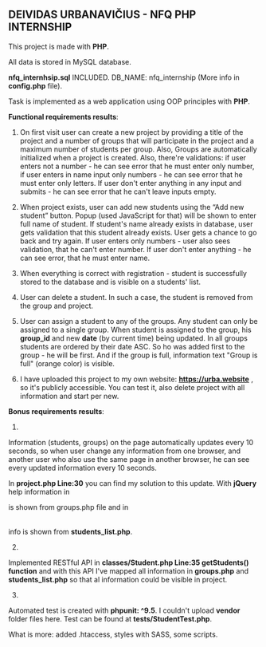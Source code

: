 DEIVIDAS URBANAVIČIUS - NFQ PHP INTERNSHIP
--
This project is made with **PHP**.

All data is stored in MySQL database.

**nfq_internhsip.sql** INCLUDED. DB_NAME: nfq_internship (More info in **config.php** file).

Task is implemented as a web application using OOP principles with **PHP**.

**Functional requirements results**:

1. On first visit user can create a new project by providing a title of the project and
a number of groups that will participate in the project and a maximum number of
students per group. Also, Groups are automatically initialized when a project is created. Also, there're validations: if user enters not a number - he can see error that he must enter only number, if user enters in name input only numbers - he can see error that he must enter only letters. If user don't enter anything in any input and submits - he can see error that he can't leave inputs empty.

2. When project exists, user can add new students using the “Add new student” button. Popup (used JavaScript for that) will be shown to enter full name of student. If student's name already exists in database, user gets validation that this student already exists. User gets a chance to go back and try again. If user enters only numbers - user also sees validation, that he can't enter number. If user don't enter anything - he can see error, that he must enter name.

3. When everything is correct with registration - student is successfully stored to the database and is visible on a students' list.

4. User can delete a student. In such a case, the student is removed from the group and project.

5. User can assign a student to any of the groups. Any student can only be assigned to a single group. When student is assigned to the group, his **group_id** and new **date** (by current time) being updated. In all groups students are ordered by their date ASC. So ho was added first to the group - he will be first. And if the group is full, information text "Group is full" (orange color) is visible.

6. I have uploaded this project to my own website: **https://urba.website** , so it's publicly accessible. You can test it, also delete project with all information and start per new.

**Bonus requirements results**:

1. 
Information (students, groups) on the page automatically updates every 10 seconds, so when user change any information from one browser, and another user who also use the same page in another browser, he can see every updated information every 10 seconds.

In **project.php Line:30** you can find my solution to this update. With **jQuery** help information in <div class="groups" id="groupsUpdate"></div> is shown from groups.php file and in <table class="projectInfoTable" id="projectInfoTable"></table> info is shown from **students_list.php**.

2. 
Implemented RESTful API in **classes/Student.php Line:35 getStudents() function** and with this API I've mapped all information in **groups.php** and **students_list.php** so that al information could be visible in project.

3. 
Automated test is created with **phpunit: ^9.5**. I couldn't upload **vendor** folder files here. Test can be found at **tests/StudentTest.php**.

What is more: 
added .htaccess, styles with SASS, some scripts.
